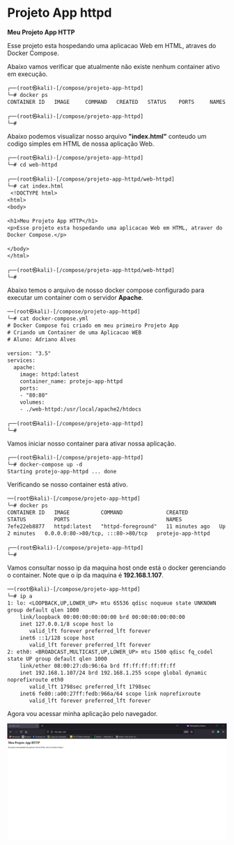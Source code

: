 # Projeto App httpd

**Meu Projeto App HTTP**

Esse projeto esta hospedando uma aplicacao Web em HTML, atraves do Docker Compose.

Abaixo vamos verificar que atualmente não existe nenhum container ativo em execução.

```
┌──(root㉿kali)-[/compose/projeto-app-httpd]
└─# docker ps
CONTAINER ID   IMAGE     COMMAND   CREATED   STATUS    PORTS     NAMES
                                                                                                          
┌──(root㉿kali)-[/compose/projeto-app-httpd]
└─# 
```

Abaixo podemos visualizar nosso arquivo **"index.html"** conteudo um codigo simples em HTML de nossa aplicação Web.
```
┌──(root㉿kali)-[/compose/projeto-app-httpd]
└─# cd web-httpd          
                                                                                                          
┌──(root㉿kali)-[/compose/projeto-app-httpd/web-httpd]
└─# cat index.html        
 <!DOCTYPE html>
<html>
<body>

<h1>Meu Projeto App HTTP</h1>
<p>Esse projeto esta hospedando uma aplicacao Web em HTML, atraver do Docker Compose.</p>

</body>
</html> 
                                                                                                          
┌──(root㉿kali)-[/compose/projeto-app-httpd/web-httpd]
└─# 
```

Abaixo temos o arquivo de nosso docker compose configurado para executar um container com o servidor **Apache**.

```
──(root㉿kali)-[/compose/projeto-app-httpd]
└─# cat docker-compose.yml 
# Docker Compose foi criado em meu primeiro Projeto App 
# Criando um Container de uma Aplicacao WEB
# Aluno: Adriano Alves

version: "3.5"
services:
  apache:
    image: httpd:latest
    container_name: protejo-app-httpd
    ports:
    - "80:80"
    volumes:
    - ./web-httpd:/usr/local/apache2/htdocs
                                                                                                          
┌──(root㉿kali)-[/compose/projeto-app-httpd]
└─# 
```

Vamos iniciar nosso container para ativar nossa aplicação.

```
┌──(root㉿kali)-[/compose/projeto-app-httpd]
└─# docker-compose up -d
Starting protejo-app-httpd ... done
```

Verificando se nosso container está ativo.

```
──(root㉿kali)-[/compose/projeto-app-httpd]
└─# docker ps           
CONTAINER ID   IMAGE          COMMAND              CREATED          STATUS         PORTS                               NAMES
7efe22eb8877   httpd:latest   "httpd-foreground"   11 minutes ago   Up 2 minutes   0.0.0.0:80->80/tcp, :::80->80/tcp   protejo-app-httpd
                                                                                                          
┌──(root㉿kali)-[/compose/projeto-app-httpd]
└─# 

```

Vamos consultar nosso ip da maquina host onde está o docker gerenciando o container.
Note que o ip da maquina é **192.168.1.107**.

```
──(root㉿kali)-[/compose/projeto-app-httpd]
└─# ip a                           
1: lo: <LOOPBACK,UP,LOWER_UP> mtu 65536 qdisc noqueue state UNKNOWN group default qlen 1000
    link/loopback 00:00:00:00:00:00 brd 00:00:00:00:00:00
    inet 127.0.0.1/8 scope host lo
       valid_lft forever preferred_lft forever
    inet6 ::1/128 scope host 
       valid_lft forever preferred_lft forever
2: eth0: <BROADCAST,MULTICAST,UP,LOWER_UP> mtu 1500 qdisc fq_codel state UP group default qlen 1000
    link/ether 08:00:27:db:96:6a brd ff:ff:ff:ff:ff:ff
    inet 192.168.1.107/24 brd 192.168.1.255 scope global dynamic noprefixroute eth0
       valid_lft 1798sec preferred_lft 1798sec
    inet6 fe80::a00:27ff:fedb:966a/64 scope link noprefixroute 
       valid_lft forever preferred_lft forever
```

Agora vou acessar minha aplicação pelo navegador.

![Screenshot](Meu_Projeto_App_HTTP.JPG)



